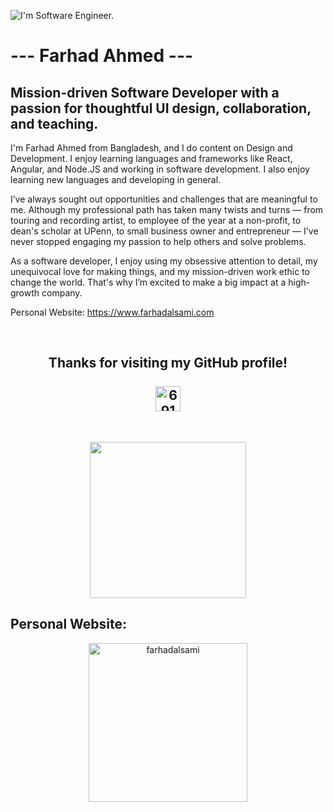 ![I'm  Software Engineer.](https://github.com/farhadalsami/farhadalsami/blob/main/Github%20And%20Other%20Banner.png)

# --- Farhad Ahmed ---
## Mission-driven Software Developer with a passion for thoughtful UI design, collaboration, and teaching.

I'm Farhad Ahmed from Bangladesh, and I do content on Design and Development. I enjoy learning languages and frameworks like React, Angular, and Node.JS and working in software development. I also enjoy learning new languages and developing in general.

I’ve always sought out opportunities and challenges that are meaningful to me. Although my professional path has taken many twists and turns — from touring and recording artist, to employee of the year at a non-profit, to dean's scholar at UPenn, to small business owner and entrepreneur — I've never stopped engaging my passion to help others and solve problems.

As a software developer, I enjoy using my obsessive attention to detail, my unequivocal love for making things, and my mission-driven work ethic to change the world. That's why I’m excited to make a big impact at a high-growth company.

<p align="left">Personal Website: <a href="https://www.farhadalsami.com" target="_blank" > https://www.farhadalsami.com</a></p>

<br>


<h2 align="center"> </h2>

<h2 align="center">Thanks for visiting my GitHub profile!<br> <br> <img align="center" src="https://github.com/farhadalsami/farhadalsami/blob/main/code.png" alt="6919" height="40" width="40"/> </h2><br> 

<p align="center"> <img src="https://github.com/farhadalsami/farhadalsami/blob/main/Heart%20animation.gif" width="250" height="250"> </p>

<h2 align="left">Personal Website:</h2>
<p align="center">
<a href="https://www.farhadalsami.com" target="blank"><img align="center" src="https://github.com/farhadalsami/farhadalsami/blob/main/Personal-Website-Logo.svg" alt="farhadalsami" width="254"/></a>

